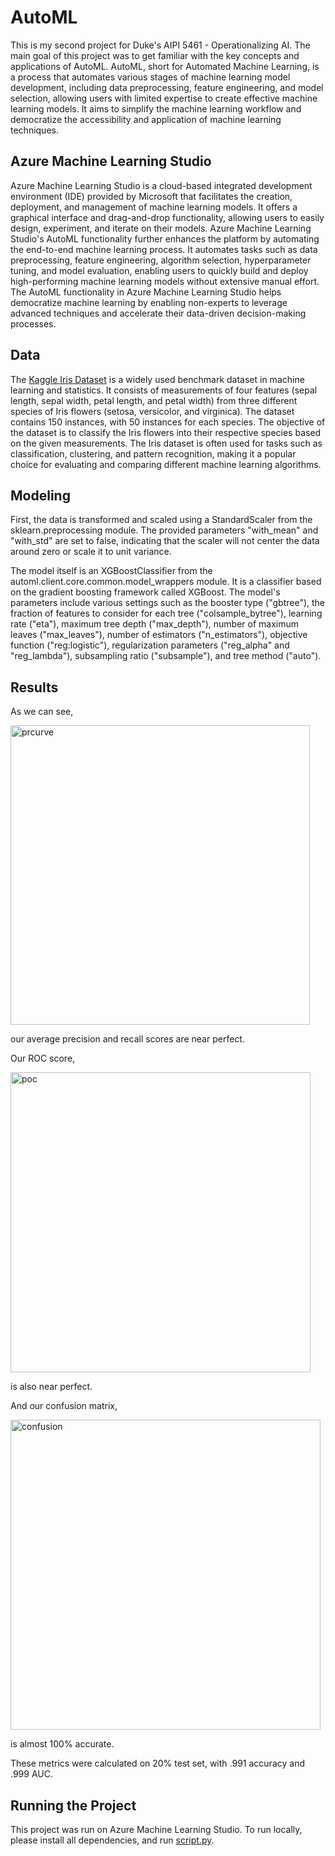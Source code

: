 # AutoML
This is my second project for Duke's AIPI 5461 - Operationalizing AI. The main goal of this project was to get familiar with the key concepts and applications of AutoML. AutoML, short for Automated Machine Learning, is a process that automates various stages of machine learning model development, including data preprocessing, feature engineering, and model selection, allowing users with limited expertise to create effective machine learning models. It aims to simplify the machine learning workflow and democratize the accessibility and application of machine learning techniques.

## Azure Machine Learning Studio
Azure Machine Learning Studio is a cloud-based integrated development environment (IDE) provided by Microsoft that facilitates the creation, deployment, and management of machine learning models. It offers a graphical interface and drag-and-drop functionality, allowing users to easily design, experiment, and iterate on their models. Azure Machine Learning Studio's AutoML functionality further enhances the platform by automating the end-to-end machine learning process. It automates tasks such as data preprocessing, feature engineering, algorithm selection, hyperparameter tuning, and model evaluation, enabling users to quickly build and deploy high-performing machine learning models without extensive manual effort. The AutoML functionality in Azure Machine Learning Studio helps democratize machine learning by enabling non-experts to leverage advanced techniques and accelerate their data-driven decision-making processes.

## Data 
The [Kaggle Iris Dataset](https://www.kaggle.com/datasets/uciml/iris) is a widely used benchmark dataset in machine learning and statistics. It consists of measurements of four features (sepal length, sepal width, petal length, and petal width) from three different species of Iris flowers (setosa, versicolor, and virginica). The dataset contains 150 instances, with 50 instances for each species. The objective of the dataset is to classify the Iris flowers into their respective species based on the given measurements. The Iris dataset is often used for tasks such as classification, clustering, and pattern recognition, making it a popular choice for evaluating and comparing different machine learning algorithms.

## Modeling 
First, the data is transformed and scaled using a StandardScaler from the sklearn.preprocessing module. The provided parameters "with_mean" and "with_std" are set to false, indicating that the scaler will not center the data around zero or scale it to unit variance.

The model itself is an XGBoostClassifier from the automl.client.core.common.model_wrappers module. It is a classifier based on the gradient boosting framework called XGBoost. The model's parameters include various settings such as the booster type ("gbtree"), the fraction of features to consider for each tree ("colsample_bytree"), learning rate ("eta"), maximum tree depth ("max_depth"), number of maximum leaves ("max_leaves"), number of estimators ("n_estimators"), objective function ("reg:logistic"), regularization parameters ("reg_alpha" and "reg_lambda"), subsampling ratio ("subsample"), and tree method ("auto").

## Results
As we can see,

<img width="479" alt="prcurve" src="https://github.com/abonafede/autoML/assets/60437669/0ad28241-dfbc-4f5a-bbcf-9b853e3a601e">

our average precision and recall scores are near perfect.

Our ROC score,

<img width="480" alt="poc" src="https://github.com/abonafede/autoML/assets/60437669/23fcabca-4e72-4e20-a0e3-70bbb7ce5479">

is also near perfect.

And our confusion matrix,

<img width="496" alt="confusion" src="https://github.com/abonafede/autoML/assets/60437669/45ea4a19-9cf9-4b13-b8be-cfb452108875">

is almost 100% accurate.

These metrics were calculated on 20% test set, with .991 accuracy and .999 AUC.

## Running the Project 
This project was run on Azure Machine Learning Studio. To run locally, please install all dependencies, and run [script.py](https://github.com/abonafede/autoML/tree/main/script.py).
